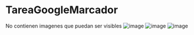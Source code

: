 # TareaGoogleMarcador
No contienen imagenes que puedan ser visibles
![image](https://github.com/SrJordy/TareaGoogleMarcador/assets/120031341/22ccae9a-aea2-441a-8238-a86d5cf9bf43)
![image](https://github.com/SrJordy/TareaGoogleMarcador/assets/120031341/755cbc89-047b-4a14-a30a-63a4922f69f7)
![image](https://github.com/SrJordy/TareaGoogleMarcador/assets/120031341/4a7a48d9-bf92-426d-bbc3-882c5acc7a4a)
